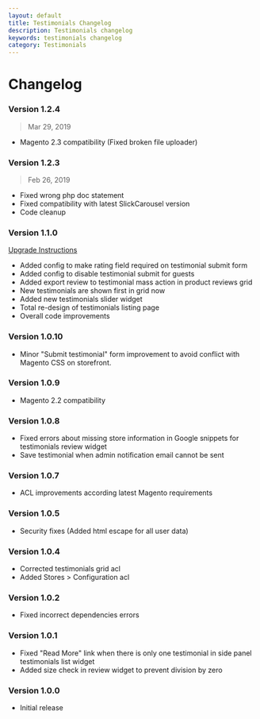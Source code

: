 ```yaml
---
layout: default
title: Testimonials Changelog
description: Testimonials changelog
keywords: testimonials changelog
category: Testimonials
---
```


# Changelog

### Version 1.2.4

> Mar 29, 2019

 -  Magento 2.3 compatibility (Fixed broken file uploader)

### Version 1.2.3

> Feb 26, 2019

 -  Fixed wrong php doc statement
 -  Fixed compatibility with latest SlickCarousel version
 -  Code cleanup

### Version 1.1.0

[Upgrade Instructions](/m2/extensions/testimonials/upgrade-instructions)

 -  Added config to make rating field required on testimonial submit form
 -  Added config to disable testimonial submit for guests
 -  Added export review to testimonial mass action in product reviews grid
 -  New testimonials are shown first in grid now
 -  Added new testimonials slider widget
 -  Total re-design of testimonials listing page
 -  Overall code improvements

### Version 1.0.10

 -  Minor "Submit testimonial" form improvement to avoid conflict with Magento CSS on storefront.

### Version 1.0.9

 -  Magento 2.2 compatibility

### Version 1.0.8

 -  Fixed errors about missing store information in Google snippets
for testimonials review widget
 -  Save testimonial when admin notification email cannot be sent

### Version 1.0.7

 -  ACL improvements according latest Magento requirements

### Version 1.0.5

 -  Security fixes (Added html escape for all user data)

### Version 1.0.4

 -  Corrected testimonials grid acl
 -  Added Stores > Configuration acl

### Version 1.0.2

 -  Fixed incorrect dependencies errors

### Version 1.0.1

 -  Fixed "Read More" link when there is only one testimonial in side panel testimonials list widget
 -  Added size check in review widget to prevent division by zero

### Version 1.0.0

 -  Initial release
